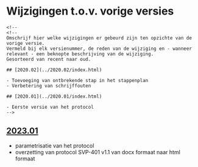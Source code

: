 # Wijzigingen t.o.v. vorige versies

```{=html}
<!--
<!--
Omschrijf hier welke wijzigingen er gebeurd zijn ten opzichte van de vorige versie. 
Vermeld bij elk versienummer, de reden van de wijziging en - wanneer relevant - een beknopte beschrijving van de wijziging.
Gesorteerd van recent naar oud. 

## [2020.02](../2020.02/index.html)

- Toevoeging van ontbrekende stap in het stappenplan
- Verbetering van schrijffouten

## [2020.01](../2020.01/index.html)

- Eerste versie van het protocol
-->
```
## [2023.01](../2023.01/index.html)

-   parametrisatie van het protocol
-   overzetting van protocol SVP-401 v1.1 van docx formaat naar html formaat

